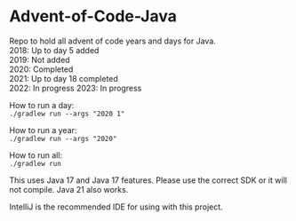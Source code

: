 # Advent-of-Code-Java
Repo to hold all advent of code years and days for Java.  
2018: Up to day 5 added  
2019: Not added  
2020: Completed  
2021: Up to day 18 completed  
2022: In progress
2023: In progress

How to run a day:  
`./gradlew run --args "2020 1"`

How to run a year:  
`./gradlew run --args "2020"`

How to run all:  
`./gradlew run`

This uses Java 17 and Java 17 features. Please use the correct SDK or it will not compile. Java 21 also works.

IntelliJ is the recommended IDE for using with this project.